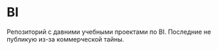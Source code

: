 # BI
Репозиторий с давними учебными проектами по BI. Последние не публикую из-за коммерческой тайны.
